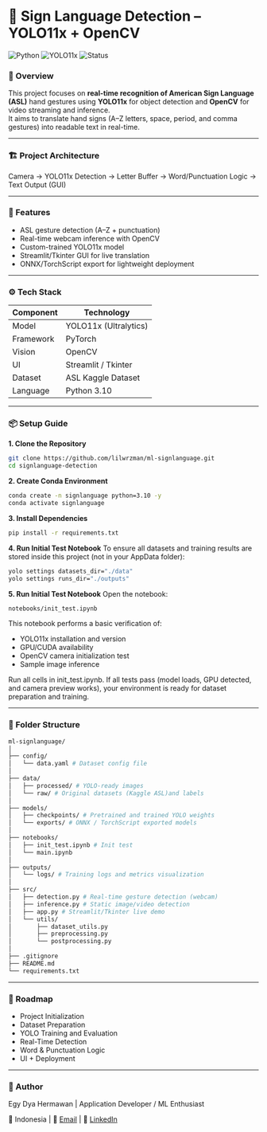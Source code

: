 # 🧩 Sign Language Detection – YOLO11x + OpenCV

![Python](https://img.shields.io/badge/Python-3.10-blue?logo=python)
![YOLO11x](https://img.shields.io/badge/YOLO11x-8.3.205-green?logo=ultralytics)
![Status](https://img.shields.io/badge/Setup%20Test-Passed-success?logo=anaconda)

### 👋 Overview
This project focuses on **real-time recognition of American Sign Language (ASL)** hand gestures using **YOLO11x** for object detection and **OpenCV** for video streaming and inference.  
It aims to translate hand signs (A–Z letters, space, period, and comma gestures) into readable text in real-time.

---

### 🏗️ Project Architecture
Camera → YOLO11x Detection → Letter Buffer → Word/Punctuation Logic → Text Output (GUI)

---

### 🧠 Features
- ASL gesture detection (A–Z + punctuation)
- Real-time webcam inference with OpenCV
- Custom-trained YOLO11x model
- Streamlit/Tkinter GUI for live translation
- ONNX/TorchScript export for lightweight deployment

---

### ⚙️ Tech Stack
| Component | Technology |
|------------|-------------|
| Model | YOLO11x (Ultralytics) |
| Framework | PyTorch |
| Vision | OpenCV |
| UI | Streamlit / Tkinter |
| Dataset | ASL Kaggle Dataset |
| Language | Python 3.10 |

---

### 📦 Setup Guide

**1. Clone the Repository**
```bash
git clone https://github.com/lilwrzman/ml-signlanguage.git
cd signlanguage-detection
```

**2. Create Conda Environment**
```bash
conda create -n signlanguage python=3.10 -y
conda activate signlanguage
```

**3. Install Dependencies**
```bash
pip install -r requirements.txt
```

**4. Run Initial Test Notebook**
To ensure all datasets and training results are stored inside this project (not in your AppData folder):
```bash
yolo settings datasets_dir="./data"
yolo settings runs_dir="./outputs"
```

**5. Run Initial Test Notebook**
Open the notebook:
```bash
notebooks/init_test.ipynb
```

This notebook performs a basic verification of:
- YOLO11x installation and version
- GPU/CUDA availability
- OpenCV camera initialization test
- Sample image inference

Run all cells in init_test.ipynb.
If all tests pass (model loads, GPU detected, and camera preview works), your environment is ready for dataset preparation and training.

---

### 📂 Folder Structure
```graphql
ml-signlanguage/
│
├── config/
│   └── data.yaml # Dataset config file
│
├── data/
│   ├── processed/ # YOLO-ready images 
│   └── raw/ # Original datasets (Kaggle ASL)and labels
│
├── models/
│   ├── checkpoints/ # Pretrained and trained YOLO weights
│   └── exports/ # ONNX / TorchScript exported models
│
├── notebooks/
│   ├── init_test.ipynb # Init test
│   └── main.ipynb
│
├── outputs/
│   └── logs/ # Training logs and metrics visualization
│
├── src/
│   ├── detection.py # Real-time gesture detection (webcam)
│   ├── inference.py # Static image/video detection
│   ├── app.py # Streamlit/Tkinter live demo
│   └── utils/
│       ├── dataset_utils.py
│       ├── preprocessing.py
│       └── postprocessing.py
│
├── .gitignore
├── README.md
└── requirements.txt
```

---

### 🚀 Roadmap
- Project Initialization
- Dataset Preparation
- YOLO Training and Evaluation
- Real-Time Detection
- Word & Punctuation Logic
- UI + Deployment

---

### 🧩 Author

Egy Dya Hermawan | Application Developer / ML Enthusiast

📍 Indonesia | 📧 [Email](mailto:egydya.edh12@gmail.com) | 🔗 [LinkedIn](https://www.linkedin.com/in/egydyahermawan/)